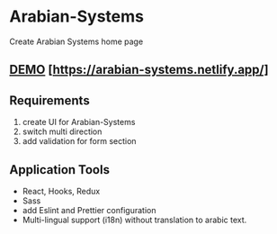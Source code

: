 # Arabian-Systems

Create Arabian Systems home page

## [DEMO](https://arabian-systems.netlify.app/) [https://arabian-systems.netlify.app/]

## Requirements

1. create UI for Arabian-Systems
2. switch multi direction
3. add validation for form section

## Application Tools

- React, Hooks, Redux
- Sass
- add Eslint and Prettier configuration
- Multi-lingual support (i18n) without translation to arabic text.
